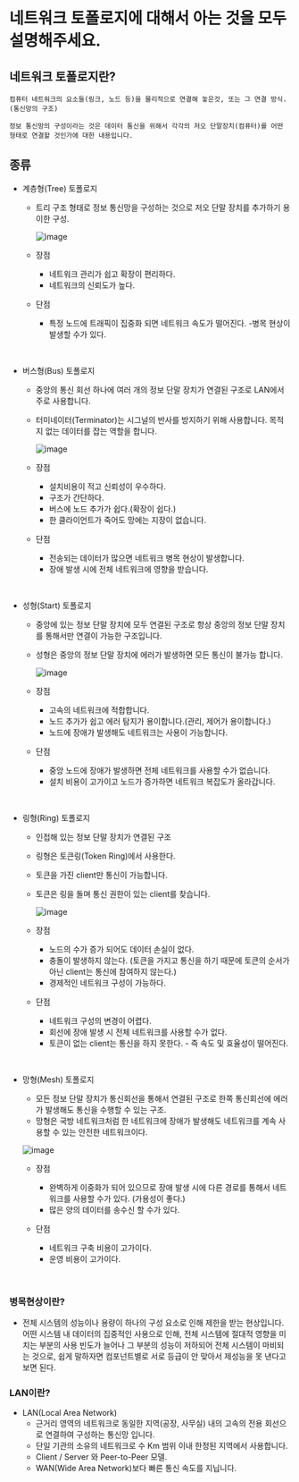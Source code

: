 # 네트워크 토폴로지에 대해서 아는 것을 모두 설명해주세요.

## 네트워크 토폴로지란?

    컴퓨터 네트워크의 요소들(링크, 노드 등)을 물리적으로 연결해 놓은것, 또는 그 연결 방식.(통신망의 구조)

    정보 통신망의 구성이라는 것은 데이터 통신을 위해서 각각의 저오 단말장치(컴퓨터)를 어떤 형태로 연결할 것인가에 대한 내용입니다.

## 종류

- 계층형(Tree) 토폴로지

  - 트리 구조 형태로 정보 통신망을 구성하는 것으로 저오 단말 장치를 추가하기 용이한 구성.

    ![image](./image/tree_topology.png)

  - 장점
    - 네트워크 관리가 쉽고 확장이 편리하다.
    - 네트워크의 신뢰도가 높다.
  - 단점
    - 특정 노드에 트래픽이 집중화 되면 네트워크 속도가 떨어진다. -병목 현상이 발생할 수가 있다.

<br />

- 버스형(Bus) 토폴로지

  - 중앙의 통신 회선 하나에 여러 개의 정보 단말 장치가 연결된 구조로 LAN에서 주로 사용합니다.
  - 터미네이터(Terminator)는 시그널의 반사를 방지하기 위해 사용합니다. 목적지 없는 데이터를 잡는 역할을 합니다.

    ![image](./image/bus_topology.png)

  - 장점
    - 설치비용이 적고 신뢰성이 우수하다.
    - 구조가 간단하다.
    - 버스에 노드 추가가 쉽다.(확장이 쉽다.)
    - 한 클라이언트가 죽어도 망에는 지장이 없습니다.
  - 단점
    - 전송되는 데이터가 많으면 네트워크 병목 현상이 발생합니다.
    - 장애 발생 시에 전체 네트워크에 영향을 받습니다.

<br />

- 성형(Start) 토폴로지

  - 중앙에 있는 정보 단말 장치에 모두 연결된 구조로 항상 중앙의 정보 단말 장치를 통해서만 연결이 가능한 구조입니다.
  - 성형은 중앙의 정보 단말 장치에 에러가 발생하면 모든 통신이 불가능 합니다.

    ![image](./image/star_topology.png)

  - 장점
    - 고속의 네트워크에 적합합니다.
    - 노드 추가가 쉽고 에러 탐지가 용이합니다.(관리, 제어가 용이합니다.)
    - 노드에 장애가 발생해도 네트워크는 사용이 가능합니다.
  - 단점
    - 중앙 노드에 장애가 발생하면 전체 네트워크를 사용할 수가 없습니다.
    - 설치 비용이 고가이고 노드가 증가하면 네트워크 복잡도가 올라갑니다.

<br />

- 링형(Ring) 토폴로지

  - 인접해 있는 정보 단말 장치가 연결된 구조
  - 링형은 토큰링(Token Ring)에서 사용한다.
  - 토큰을 가진 client만 통신이 가능합니다.
  - 토큰은 링을 돌며 통신 권한이 있는 client를 찾습니다.
  
    ![image](./image/ring_topology.png)

  - 장점

    - 노드의 수가 증가 되어도 데이터 손실이 없다.
    - 충돌이 발생하지 않는다. (토큰을 가지고 통신을 하기 때문에 토큰의 순서가 아닌 client는 통신에 참여하지 않는다.)
    - 경제적인 네트워크 구성이 가능하다.

  - 단점
    - 네트워크 구성의 변경이 어렵다.
    - 회선에 장애 발생 시 전체 네트워크를 사용할 수가 없다.
    - 토큰이 없는 client는 통신을 하지 못한다. - 즉 속도 및 효율성이 떨어진다.

<br />

- 망형(Mesh) 토폴로지

  - 모든 정보 단말 장치가 통신회선을 통해서 연결된 구조로 한쪽 통신회선에 에러가 발생해도 통신을 수행할 수 있는 구조.
  - 망형은 국방 네트워크처럼 한 네트워크에 장애가 발생해도 네트워크를 계속 사용할 수 있는 안전한 네트워크이다.

  ![image](./image/mesh_topology.png)

  - 장점

    - 완벽하게 이중화가 되어 있으므로 장애 발생 시에 다른 경로를 통해서 네트워크를 사용할 수가 있다. (가용성이 좋다.)
    - 많은 양의 데이터를 송수신 할 수가 있다.

  - 단점
    - 네트워크 구축 비용이 고가이다.
    - 운영 비용이 고가이다.

<br />

### 병목현상이란?

- 전체 시스템의 성능이나 용량이 하나의 구성 요소로 인해 제한을 받는 현상입니다. 어떤 시스템 내 데이터의 집중적인 사용으로 인해, 전체 시스템에 절대적 영향을 미치는 부분의 사용 빈도가 늘어나 그 부분의 성능이 저하되어 전체 시스템이 마비되는 것으로, 쉽게 말하자면 컴포넌트별로 서로 등급이 안 맞아서 제성능을 못 낸다고 보면 된다.

### LAN이란?

- LAN(Local Area Network)
  - 근거리 영역의 네트워크로 동일한 지역(공장, 사무실) 내의 고속의 전용 회선으로 연결하여 구성하는 통신망 입니다.
  - 단일 기관의 소유의 네트워크로 수 Km 범위 이내 한정된 지역에서 사용합니다.
  - Client / Server 와 Peer-to-Peer 모델.
  - WAN(Wide Area Network)보다 빠른 통신 속도를 지닙니다.
